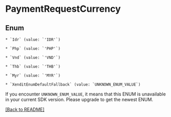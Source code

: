 # PaymentRequestCurrency




## Enum


    * `Idr` (value: `'IDR'`)

    * `Php` (value: `'PHP'`)

    * `Vnd` (value: `'VND'`)

    * `Thb` (value: `'THB'`)

    * `Myr` (value: `'MYR'`)

    * `XenditEnumDefaultFallback` (value: `UNKNOWN_ENUM_VALUE`)

If you encounter `UNKNOWN_ENUM_VALUE`, it means that this ENUM is unavailable in your current SDK version. Please upgrade to get the newest ENUM.


[[Back to README]](../../README.md)
